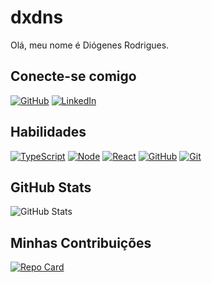 # dxdns
Olá, meu nome é Diógenes Rodrigues.

## Conecte-se comigo
[![GitHub](https://img.shields.io/badge/GitHub-333?style=for-the-badge&logo=github)](https://github.com/dxdns)
[![LinkedIn](https://img.shields.io/badge/LinkedIn-333?style=for-the-badge&logo=linkedin)](https://www.linkedin.com/in/dxdns)

## Habilidades
[![TypeScript](https://img.shields.io/badge/TypeScript-333?style=for-the-badge&logo=typescript&logoColor=fff)](https://www.typescriptlang.org)
[![Node](https://img.shields.io/badge/Node-333?style=for-the-badge&logo=node.js&logoColor=fff)](https://nodejs.org)
[![React](https://img.shields.io/badge/React-333?style=for-the-badge&logo=react&logoColor=fff)](https://react.dev)
[![GitHub](https://img.shields.io/badge/GitHub-333?style=for-the-badge&logo=github&logoColor=fff)](https://docs.github.com)
[![Git](https://img.shields.io/badge/Git-333?style=for-the-badge&logo=git&logoColor=fff)](https://git-scm.com/doc)

## GitHub Stats
![GitHub Stats](https://github-readme-stats.vercel.app/api?username=dxdns&theme=transparent&bg_color=333&border_color=fff&show_icons=true&icon_color=fff&title_color=fff&text_color=fff&hide_title=true&hide=stars)

## Minhas Contribuições
[![Repo Card](https://github-readme-stats.vercel.app/api/pin/?username=dxdns&repo=dio-lab-open-source&bg_color=333&border_color=fff&show_icons=true&icon_color=fff&title_color=fff&text_color=fff)](https://github.com/dxdns/dio-lab-open-source)